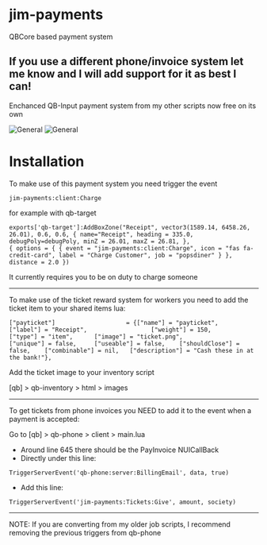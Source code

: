 # jim-payments
QBCore based payment system


If you use a different phone/invoice system let me know and I will add support for it as best I can!
--------------

Enchanced QB-Input payment system from my other scripts now free on its own

![General](https://i.imgur.com/37d2mE3.jpeg) ![General](https://i.imgur.com/ICbQyeQ.jpeg)

# Installation

To make use of this payment system you need trigger the event

```jim-payments:client:Charge```

for example with qb-target
```
exports['qb-target']:AddBoxZone("Receipt", vector3(1589.14, 6458.26, 26.01), 0.6, 0.6, { name="Receipt", heading = 335.0, debugPoly=debugPoly, minZ = 26.01, maxZ = 26.81, }, 
{ options = { { event = "jim-payments:client:Charge", icon = "fas fa-credit-card", label = "Charge Customer", job = "popsdiner" } }, distance = 2.0	})
```
It currently requires you to be on duty to charge someone

--------------

To make use of the ticket reward system for workers you need to add the ticket item to your shared items lua:
```
["payticket"] 					 = {["name"] = "payticket", 				["label"] = "Receipt", 	     			["weight"] = 150, 		["type"] = "item", 		["image"] = "ticket.png", 				["unique"] = false,   	["useable"] = false,    ["shouldClose"] = false,    ["combinable"] = nil,   ["description"] = "Cash these in at the bank!"},	
```

Add the ticket image to your inventory script

[qb] > qb-inventory > html > images

--------------
To get tickets from phone invoices you NEED to add it to the event when a payment is accepted:

Go to [qb] > qb-phone > client > main.lua
- Around line 645 there should be the PayInvoice NUICallBack
- Directly under this line:

```TriggerServerEvent('qb-phone:server:BillingEmail', data, true)```

- Add this line:

```TriggerServerEvent('jim-payments:Tickets:Give', amount, society)```

--------------

NOTE: If you are converting from my older job scripts, I recommend removing the previous triggers from qb-phone
